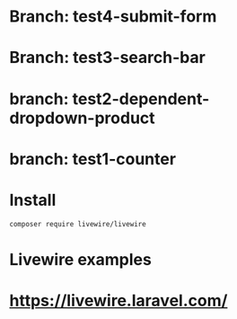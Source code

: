 #   Branch: test4-submit-form

#   Branch: test3-search-bar

#   branch: test2-dependent-dropdown-product

#   branch: test1-counter

#   Install

    composer require livewire/livewire

#   Livewire examples

#   https://livewire.laravel.com/